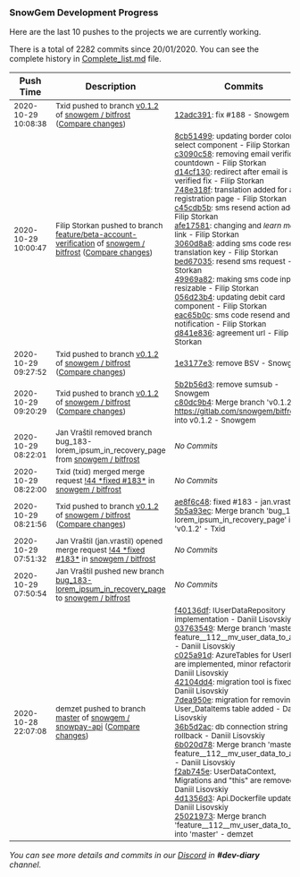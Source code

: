 
### SnowGem Development Progress

Here are the last 10 pushes to the projects we are currently working.

There is a total of 2282 commits since 20/01/2020. You can see the complete history in
 [Complete_list.md](Complete_list.md) file.

| Push Time | Description | Commits |
| --- | --- | --- |
| <sub>2020-10-29 10:08:38</sub> | <sub>Txid pushed to branch [v0\.1\.2](https://gitlab.com/snowgem/bitfrost/commits/v0.1.2) of [snowgem / bitfrost](https://gitlab.com/snowgem/bitfrost) ([Compare changes](https://gitlab.com/snowgem/bitfrost/compare/1e3177e36de1c38af5203e36195a4c0052163c3a...12adc39177414d6909aaa0dea9ad1539b5a2b78c))</sub> | <sub>[12adc391](https://gitlab.com/snowgem/bitfrost/-/commit/12adc39177414d6909aaa0dea9ad1539b5a2b78c): fix #188 - Snowgem</sub> |
| <sub>2020-10-29 10:00:47</sub> | <sub>Filip Storkan pushed to branch [feature/beta\-account\-verification](https://gitlab.com/snowgem/bitfrost/commits/feature/beta-account-verification) of [snowgem / bitfrost](https://gitlab.com/snowgem/bitfrost) ([Compare changes](https://gitlab.com/snowgem/bitfrost/compare/6ff8965aee7f6fc67be2d294d20ce77bfcfdf718...d841e836ad02b1837b1388d91417a0ffa1f32df3))</sub> | <sub>[8cb51499](https://gitlab.com/snowgem/bitfrost/-/commit/8cb5149981db55bf32bfb20924369b13f3c0b132): updating border color for select component - Filip Storkan<br>[c3090c58](https://gitlab.com/snowgem/bitfrost/-/commit/c3090c582e221dc8a60b6001bdf3793db9faea1b): removing email verification countdown - Filip Storkan<br>[d14cf130](https://gitlab.com/snowgem/bitfrost/-/commit/d14cf13007c3ca118f14d9a3361e085f12352144): redirect after email is verified fix - Filip Storkan<br>[748e318f](https://gitlab.com/snowgem/bitfrost/-/commit/748e318f7dee5430ff91c903094f01d3173a9a99): translation added for after registration page - Filip Storkan<br>[c45cdb5b](https://gitlab.com/snowgem/bitfrost/-/commit/c45cdb5bbc2c3fc81b6b8582e1aca6766abea935): sms resend action added - Filip Storkan<br>[afe17581](https://gitlab.com/snowgem/bitfrost/-/commit/afe17581a9d61a433e358642c80f220c08b04a8e): changing and _learn more_ link - Filip Storkan<br>[3060d8a8](https://gitlab.com/snowgem/bitfrost/-/commit/3060d8a8e90fd3772fb61190b808f390f51e155d): adding sms code resend translation key - Filip Storkan<br>[bed67035](https://gitlab.com/snowgem/bitfrost/-/commit/bed67035d1ee412377f25036634ee6cc795fa240): resend sms request - Filip Storkan<br>[49969a82](https://gitlab.com/snowgem/bitfrost/-/commit/49969a827b1087431284f0fea62b69930543069b): making sms code input resizable - Filip Storkan<br>[056d23b4](https://gitlab.com/snowgem/bitfrost/-/commit/056d23b407ef276538f3675a2ac2ed4e02b6233c): updating debit card component - Filip Storkan<br>[eac65b0c](https://gitlab.com/snowgem/bitfrost/-/commit/eac65b0c5c161672764540f7b0467800c101018b): sms code resend and notification - Filip Storkan<br>[d841e836](https://gitlab.com/snowgem/bitfrost/-/commit/d841e836ad02b1837b1388d91417a0ffa1f32df3): agreement url - Filip Storkan</sub> |
| <sub>2020-10-29 09:27:52</sub> | <sub>Txid pushed to branch [v0\.1\.2](https://gitlab.com/snowgem/bitfrost/commits/v0.1.2) of [snowgem / bitfrost](https://gitlab.com/snowgem/bitfrost) ([Compare changes](https://gitlab.com/snowgem/bitfrost/compare/c80dc9b4fb9296031943ea8277e21709f7529e5e...1e3177e36de1c38af5203e36195a4c0052163c3a))</sub> | <sub>[1e3177e3](https://gitlab.com/snowgem/bitfrost/-/commit/1e3177e36de1c38af5203e36195a4c0052163c3a): remove BSV - Snowgem</sub> |
| <sub>2020-10-29 09:20:29</sub> | <sub>Txid pushed to branch [v0\.1\.2](https://gitlab.com/snowgem/bitfrost/commits/v0.1.2) of [snowgem / bitfrost](https://gitlab.com/snowgem/bitfrost) ([Compare changes](https://gitlab.com/snowgem/bitfrost/compare/5b5a93ec00769eaa4dc1003850ff88e39c0e8397...c80dc9b4fb9296031943ea8277e21709f7529e5e))</sub> | <sub>[5b2b56d3](https://gitlab.com/snowgem/bitfrost/-/commit/5b2b56d36db918896888863687922b4c9ad13fcf): remove sumsub - Snowgem<br>[c80dc9b4](https://gitlab.com/snowgem/bitfrost/-/commit/c80dc9b4fb9296031943ea8277e21709f7529e5e): Merge branch 'v0.1.2' of https://gitlab.com/snowgem/bitfrost into v0.1.2 - Snowgem</sub> |
| <sub>2020-10-29 08:22:01</sub> | <sub>Jan Vraštil removed branch bug_183-lorem_ipsum_in_recovery_page from [snowgem / bitfrost](https://gitlab.com/snowgem/bitfrost)</sub> | <sub>_No Commits_</sub> |
| <sub>2020-10-29 08:22:00</sub> | <sub>Txid (txid) merged merge request [\!44 \*fixed \#183\*](https://gitlab.com/snowgem/bitfrost/-/merge_requests/44) in [snowgem / bitfrost](https://gitlab.com/snowgem/bitfrost)</sub> | <sub>_No Commits_</sub> |
| <sub>2020-10-29 08:21:56</sub> | <sub>Txid pushed to branch [v0\.1\.2](https://gitlab.com/snowgem/bitfrost/commits/v0.1.2) of [snowgem / bitfrost](https://gitlab.com/snowgem/bitfrost) ([Compare changes](https://gitlab.com/snowgem/bitfrost/compare/4923450c2b46b3bbc6bfc9b1ee5d2729a0564e6d...5b5a93ec00769eaa4dc1003850ff88e39c0e8397))</sub> | <sub>[ae8f6c48](https://gitlab.com/snowgem/bitfrost/-/commit/ae8f6c48b47bfa82486116f895ee93cc58a7dc12): fixed #183 - jan.vrastil<br>[5b5a93ec](https://gitlab.com/snowgem/bitfrost/-/commit/5b5a93ec00769eaa4dc1003850ff88e39c0e8397): Merge branch 'bug_183-lorem_ipsum_in_recovery_page' into 'v0.1.2' - Txid</sub> |
| <sub>2020-10-29 07:51:32</sub> | <sub>Jan Vraštil (jan.vrastil) opened merge request [\!44 \*fixed \#183\*](https://gitlab.com/snowgem/bitfrost/-/merge_requests/44) in [snowgem / bitfrost](https://gitlab.com/snowgem/bitfrost)</sub> | <sub>_No Commits_</sub> |
| <sub>2020-10-29 07:50:54</sub> | <sub>Jan Vraštil pushed new branch [bug\_183\-lorem\_ipsum\_in\_recovery\_page](https://gitlab.com/snowgem/bitfrost/commits/bug_183-lorem_ipsum_in_recovery_page) to [snowgem / bitfrost](https://gitlab.com/snowgem/bitfrost)</sub> | <sub>_No Commits_</sub> |
| <sub>2020-10-28 22:07:08</sub> | <sub>demzet pushed to branch [master](https://gitlab.com/snowgem/snowpay-api/commits/master) of [snowgem / snowpay\-api](https://gitlab.com/snowgem/snowpay-api) ([Compare changes](https://gitlab.com/snowgem/snowpay-api/compare/f2cc114bb8e1295e1dd94f77b04c04014a7dcdb0...250219732436104c23f4867d2f8964b0880ab11f))</sub> | <sub>[f40136df](https://gitlab.com/snowgem/snowpay-api/-/commit/f40136dfaaa0894bb1f644ae86918869cc1be71b): IUserDataRepository implementation - Daniil Lisovskiy<br>[03763549](https://gitlab.com/snowgem/snowpay-api/-/commit/03763549cf22a600b27a896b9db87d3848849b7a): Merge branch 'master' into feature__112__mv_user_data_to_azure - Daniil Lisovskiy<br>[c025a91d](https://gitlab.com/snowgem/snowpay-api/-/commit/c025a91dc79ea943b07cf3a124184280f43a19fa): AzureTables for UserData are implemented, minor refactoring - Daniil Lisovskiy<br>[42104dd4](https://gitlab.com/snowgem/snowpay-api/-/commit/42104dd4938e04d98badbe2ddb09b22420037fe1): migration tool is fixed - Daniil Lisovskiy<br>[7dea950e](https://gitlab.com/snowgem/snowpay-api/-/commit/7dea950ee0de1ea0416363b2660206c1c218b406): migration for removing User_DataItems table added - Daniil Lisovskiy<br>[36b5d2ac](https://gitlab.com/snowgem/snowpay-api/-/commit/36b5d2acdac89dd83cfe5e51e647c5d394067a80): db connection string rollback - Daniil Lisovskiy<br>[6b020d78](https://gitlab.com/snowgem/snowpay-api/-/commit/6b020d782cf11a1194b89f872ee6d5655104ccaf): Merge branch 'master' into feature__112__mv_user_data_to_azure - Daniil Lisovskiy<br>[f2ab745e](https://gitlab.com/snowgem/snowpay-api/-/commit/f2ab745e058f3c24ea9ae1c5b12e9a06313117f8): UserDataContext, Migrations and "this" are removed - Daniil Lisovskiy<br>[4d1356d3](https://gitlab.com/snowgem/snowpay-api/-/commit/4d1356d35cbac0ddaf8d7e83c7ea04374d97ac66): Api.Dockerfile updated - Daniil Lisovskiy<br>[25021973](https://gitlab.com/snowgem/snowpay-api/-/commit/250219732436104c23f4867d2f8964b0880ab11f): Merge branch 'feature__112__mv_user_data_to_azure' into 'master' - demzet</sub> |

_You can see more details and commits in our [Discord](https://discord.gg/zumGnbg) in **#dev-diary** channel._
